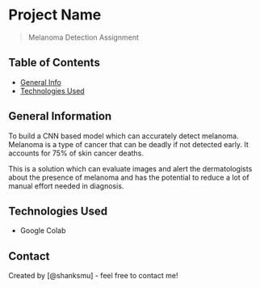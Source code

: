 # Project Name
> Melanoma Detection Assignment


## Table of Contents
* [General Info](#general-information)
* [Technologies Used](#technologies-used)

## General Information
To build a CNN based model which can accurately detect melanoma. Melanoma is a type of cancer that can be deadly if not detected early. It accounts for 75% of skin cancer deaths.

This is a solution which can evaluate images and alert the dermatologists about the presence of melanoma and has the potential to reduce a lot of manual effort needed in diagnosis.


## Technologies Used
- Google Colab


## Contact
Created by [@shanksmu] - feel free to contact me!
